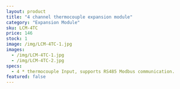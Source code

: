 ```yaml
---
layout: product
title: "4 channel thermocouple expansion module"
category: "Expansion Module"
sku: LCM-4TC
price: 146
stock: 1
image: /img/LCM-4TC-1.jpg
images:
  - /img/LCM-4TC-1.jpg
  - /img/LCM-4TC-2.jpg
specs:
  - 4 * thermocouple Input, supports RS485 Modbus communication.
featured: false
---
```



